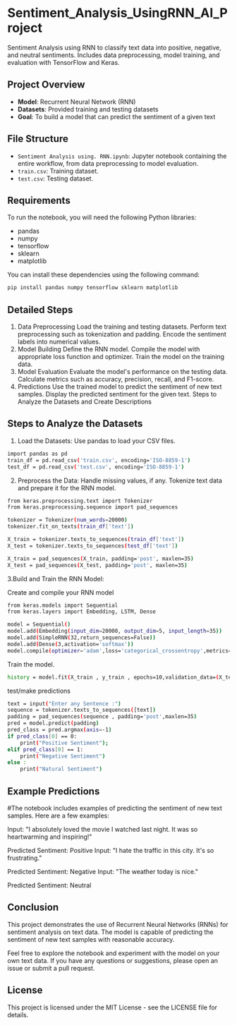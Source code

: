 # Sentiment_Analysis_UsingRNN_AI_Project
Sentiment Analysis using RNN to classify text data into positive, negative, and neutral sentiments. Includes data preprocessing, model training, and evaluation with TensorFlow and Keras.

## Project Overview

- **Model**: Recurrent Neural Network (RNN)
- **Datasets**: Provided training and testing datasets
- **Goal**: To build a model that can predict the sentiment of a given text

## File Structure

- `Sentiment Analysis using. RNN.ipynb`: Jupyter notebook containing the entire workflow, from data preprocessing to model evaluation.
- `train.csv`: Training dataset.
- `test.csv`: Testing dataset.

## Requirements

To run the notebook, you will need the following Python libraries:

- pandas
- numpy
- tensorflow
- sklearn
- matplotlib

You can install these dependencies using the following command:

```bash
pip install pandas numpy tensorflow sklearn matplotlib
```
## Detailed Steps
1. Data Preprocessing
Load the training and testing datasets.
Perform text preprocessing such as tokenization and padding.
Encode the sentiment labels into numerical values.
3. Model Building
Define the RNN model.
Compile the model with appropriate loss function and optimizer.
Train the model on the training data.
4. Model Evaluation
Evaluate the model's performance on the testing data.
Calculate metrics such as accuracy, precision, recall, and F1-score.
5. Predictions
Use the trained model to predict the sentiment of new text samples.
Display the predicted sentiment for the given text.
Steps to Analyze the Datasets and Create Descriptions
## Steps to Analyze the Datasets 
1. Load the Datasets:
Use pandas to load your CSV files.
```bash
import pandas as pd
train_df = pd.read_csv('train.csv', encoding='ISO-8859-1')
test_df = pd.read_csv('test.csv', encoding='ISO-8859-1')
```
2. Preprocess the Data:
Handle missing values, if any.
Tokenize text data and prepare it for the RNN model.
```bash
from keras.preprocessing.text import Tokenizer
from keras.preprocessing.sequence import pad_sequences

tokenizer = Tokenizer(num_words=20000)
tokenizer.fit_on_texts(train_df['text'])

X_train = tokenizer.texts_to_sequences(train_df['text'])
X_test = tokenizer.texts_to_sequences(test_df['text'])

X_train = pad_sequences(X_train, padding='post', maxlen=35)
X_test = pad_sequences(X_test, padding='post', maxlen=35)

```
3.Build and Train the RNN Model:

Create and compile your RNN model
```bash
from keras.models import Sequential
from keras.layers import Embedding, LSTM, Dense

model = Sequential()
model.add(Embedding(input_dim=20000, output_dim=5, input_length=35))
model.add(SimpleRNN(32,return_sequences=False))
model.add(Dense(3,activation='softmax'))
model.compile(optimizer='adam',loss='categorical_crossentropy',metrics=["accuracy"])
```
Train the model.
```bash
history = model.fit(X_train , y_train , epochs=10,validation_data=(X_test,y_test))
```
test/make predictions
```bash
text = input("Enter any Sentence :")
sequence = tokenizer.texts_to_sequences([text])
padding = pad_sequences(sequence , padding='post',maxlen=35)
pred = model.predict(padding)
pred_class = pred.argmax(axis=-1)
if pred_class[0] == 0:
    print("Positive Sentiment");
elif pred_class[0] == 1:
    print("Negative Sentiment")
else :
    print("Natural Sentiment")
```
## Example Predictions
#The notebook includes examples of predicting the sentiment of new text samples. Here are a few examples:

Input: "I absolutely loved the movie I watched last night. It was so heartwarming and inspiring!"

Predicted Sentiment: Positive
Input: "I hate the traffic in this city. It's so frustrating."

Predicted Sentiment: Negative
Input: "The weather today is nice."

Predicted Sentiment: Neutral
## Conclusion
This project demonstrates the use of Recurrent Neural Networks (RNNs) for sentiment analysis on text data. The model is capable of predicting the sentiment of new text samples with reasonable accuracy.

Feel free to explore the notebook and experiment with the model on your own text data. If you have any questions or suggestions, please open an issue or submit a pull request.

## License
This project is licensed under the MIT License - see the LICENSE file for details.
